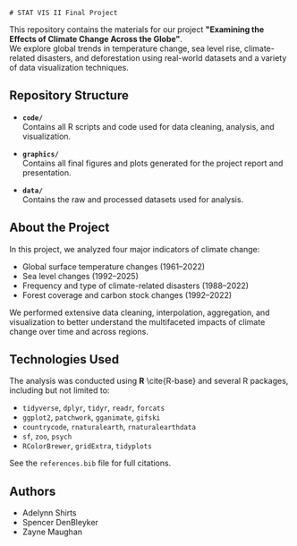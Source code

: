     # STAT VIS II Final Project

This repository contains the materials for our project **"Examining the Effects of Climate Change Across the Globe"**.  
We explore global trends in temperature change, sea level rise, climate-related disasters, and deforestation using real-world datasets and a variety of data visualization techniques.

## Repository Structure

- **`code/`**  
  Contains all R scripts and code used for data cleaning, analysis, and visualization.

- **`graphics/`**  
  Contains all final figures and plots generated for the project report and presentation.

- **`data/`**  
  Contains the raw and processed datasets used for analysis.

## About the Project

In this project, we analyzed four major indicators of climate change:
- Global surface temperature changes (1961–2022)
- Sea level changes (1992–2025)
- Frequency and type of climate-related disasters (1988–2022)
- Forest coverage and carbon stock changes (1992–2022)

We performed extensive data cleaning, interpolation, aggregation, and visualization to better understand the multifaceted impacts of climate change over time and across regions.

## Technologies Used

The analysis was conducted using **R** \cite{R-base} and several R packages, including but not limited to:
- `tidyverse`, `dplyr`, `tidyr`, `readr`, `forcats`
- `ggplot2`, `patchwork`, `gganimate`, `gifski`
- `countrycode`, `rnaturalearth`, `rnaturalearthdata`
- `sf`, `zoo`, `psych`
- `RColorBrewer`, `gridExtra`, `tidyplots`

See the `references.bib` file for full citations.

## Authors

- Adelynn Shirts
- Spencer DenBleyker
- Zayne Maughan

    
